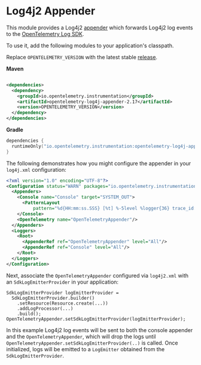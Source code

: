 # Log4j2 Appender

This module provides a Log4j2 [appender](https://logging.apache.org/log4j/2.x/manual/appenders.html)
which forwards Log4j2 log events to the
[OpenTelemetry Log SDK](https://github.com/open-telemetry/opentelemetry-java/tree/main/sdk/logs).

To use it, add the following modules to your application's classpath.

Replace `OPENTELEMETRY_VERSION` with the latest
stable [release](https://search.maven.org/search?q=g:io.opentelemetry.instrumentation).

**Maven**

```xml

<dependencies>
  <dependency>
    <groupId>io.opentelemetry.instrumentation</groupId>
    <artifactId>opentelemetry-log4j-appender-2.17</artifactId>
    <version>OPENTELEMETRY_VERSION</version>
  </dependency>
</dependencies>
```

**Gradle**

```kotlin
dependencies {
  runtimeOnly("io.opentelemetry.instrumentation:opentelemetry-log4j-appender-2.17:OPENTELEMETRY_VERSION")
}
```

The following demonstrates how you might configure the appender in your `log4j.xml` configuration:

```xml
<?xml version="1.0" encoding="UTF-8"?>
<Configuration status="WARN" packages="io.opentelemetry.instrumentation.log4j.appender.v2_16">
  <Appenders>
    <Console name="Console" target="SYSTEM_OUT">
      <PatternLayout
          pattern="%d{HH:mm:ss.SSS} [%t] %-5level %logger{36} trace_id: %X{trace_id} span_id: %X{span_id} trace_flags: %X{trace_flags} - %msg%n"/>
    </Console>
    <OpenTelemetry name="OpenTelemetryAppender"/>
  </Appenders>
  <Loggers>
    <Root>
      <AppenderRef ref="OpenTelemetryAppender" level="All"/>
      <AppenderRef ref="Console" level="All"/>
    </Root>
  </Loggers>
</Configuration>
```

Next, associate the `OpenTelemetryAppender` configured via `log4j2.xml` with
an `SdkLogEmitterProvider` in your application:

```
SdkLogEmitterProvider logEmitterProvider =
  SdkLogEmitterProvider.builder()
    .setResource(Resource.create(...))
    .addLogProcessor(...)
    .build();
OpenTelemetryAppender.setSdkLogEmitterProvider(logEmitterProvider);
```

In this example Log4j2 log events will be sent to both the console appender and
the `OpenTelemetryAppender`, which will drop the logs until
`OpenTelemetryAppender.setSdkLogEmitterProvider(..)` is called. Once initialized, logs will be
emitted to a `LogEmitter` obtained from the `SdkLogEmitterProvider`.
